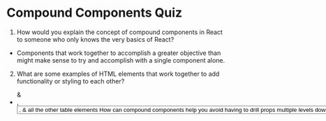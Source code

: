 # Compound Components Quiz

1. How would you explain the concept of compound components in React to someone who
   only knows the very basics of React?
- Components that work together to accomplish a greater objective than might make
sense to try and accomplish with a single component alone.


2. What are some examples of HTML elements that work together to add functionality
   or styling to each other?
<ul> & <li>, <select> & <option>, <table> & all the other table elements


3. How can compound components help you avoid having to drill props multiple levels
   down?
Compound component "flatten" the heirarchy that I would otherwise need to pass
props through. Since I need to provide the children to render, the parent-most
component has direct access to those "grandchild" components, to which it can
pass whatever props it needs to pass directly.
const state = {}
<select>
    <option>
    <option>
    <option>
</select>
